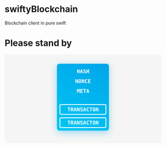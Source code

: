 # swiftyBlockchain
Blockchain client in pure swift
# Please stand by
![logo](https://github.com/ignatovv/swiftyBlockchain/blob/master/Block.png)
